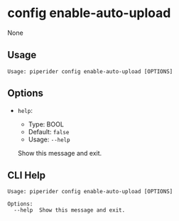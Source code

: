 
# config enable-auto-upload
None
## Usage
```
Usage: piperider config enable-auto-upload [OPTIONS]
```
## Options
* `help`: 
  * Type: BOOL 
  * Default: `false`
  * Usage: `--help`

  Show this message and exit.


## CLI Help
```
Usage: piperider config enable-auto-upload [OPTIONS]

Options:
  --help  Show this message and exit.
```
